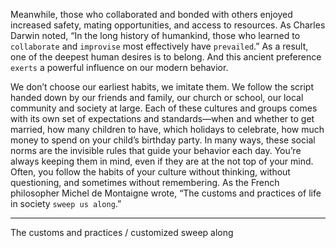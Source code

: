 Meanwhile, those who collaborated and bonded with others
enjoyed increased safety, mating opportunities, and access to
resources. As Charles Darwin noted, “In the long history of
humankind, those who learned to `collaborate` and `improvise` most
effectively have `prevailed`.” As a result, one of the deepest human
desires is to belong. And this ancient preference `exerts` a powerful
influence on our modern behavior.

We don’t choose our earliest habits, we imitate them. We follow the
script handed down by our friends and family, our church or school,
our local community and society at large. Each of these cultures and
groups comes with its own set of expectations and standards—when
and whether to get married, how many children to have, which
holidays to celebrate, how much money to spend on your child’s
birthday party. In many ways, these social norms are the invisible
rules that guide your behavior each day. You’re always keeping them
in mind, even if they are at the not top of your mind. Often, you follow
the habits of your culture without thinking, without questioning, and
sometimes without remembering. As the French philosopher Michel
de Montaigne wrote, “The customs and practices of life in society
`sweep us along`.”

---
The customs and practices / customized
sweep along

